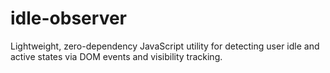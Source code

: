 # idle-observer
Lightweight, zero-dependency JavaScript utility for detecting user idle and active states via DOM events and visibility tracking.
